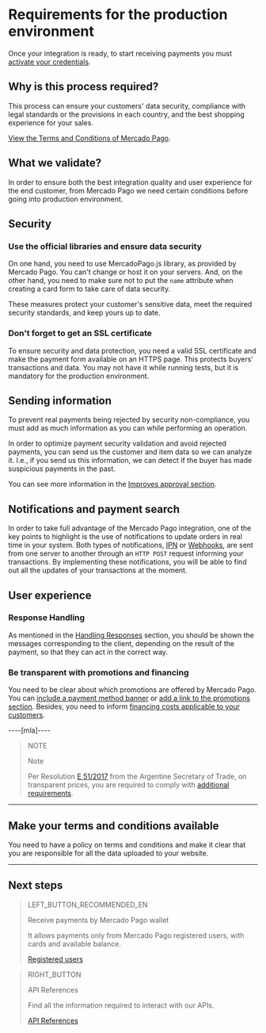 # Requirements for the production environment

Once your integration is ready, to start receiving payments you must [activate your credentials]([FAKER][CREDENTIALS][URL]).

## Why is this process required?

This process can ensure your customers' data security, compliance with legal standards or the provisions in each country, and the best shopping experience for your sales.

[View the Terms and Conditions of Mercado Pago](https://www.mercadopago[FAKER][URL][DOMAIN]/developers/en/guides/resources/legal/terms-and-conditions).

## What we validate?
In order to ensure both the best integration quality and user experience for the end customer, from Mercado Pago we need certain conditions before going into production environment.

## Security

### Use the official libraries and ensure data security

On one hand, you need to use MercadoPago.js library, as provided by Mercado Pago. You can't change or host it on your servers. And, on the other hand, you need to make sure not to put the `name` attribute when creating a card form to take care of data security.

These measures protect your customer's sensitive data, meet the required security standards, and keep yours up to date.

### Don't forget to get an SSL certificate

To ensure security and data protection, you need a valid SSL certificate and make the payment form available on an HTTPS page. This protects buyers' transactions and data. You may not have it while running tests, but it is mandatory for the production environment.

## Sending information

To prevent real payments being rejected by security non-compliance, you must add as much information as you can while performing an operation.

In order to optimize payment security validation and avoid rejected payments, you can send us the customer and item data so we can analyze it. I.e., if you send us this information, we can detect if the buyer has made suspicious payments in the past.

You can see more information in the [Improves approval section](https://www.mercadopago[FAKER][URL][DOMAIN]/developers/en/guides/additional-content/account/payment-rejections).

## Notifications and payment search

In order to take full advantage of the Mercado Pago integration, one of the key points to highlight is the use of notifications to update orders in real time in your system.
Both types of notifications, [IPN](https://www.mercadopago[FAKER][URL][DOMAIN]/developers/en/guides/notifications/ipn/introduction) or [Webhooks](https://www.mercadopago[FAKER][URL][DOMAIN]/developers/en/guides/notifications/webhooks/webhooks), are sent from one server to another through an `HTTP POST` request informing your transactions.
By implementing these notifications, you will be able to find out all the updates of your transactions at the moment.

## User experience

### Response Handling

As mentioned in the [Handling Responses](https://www.mercadopago[FAKER][URL][DOMAIN]/developers/en/guides/checkout-api/handling-responses) section, you should be shown the messages corresponding to the client, depending on the result of the payment, so that they can act in the correct way.

### Be transparent with promotions and financing

You need to be clear about which promotions are offered by Mercado Pago. You can [include a payment method banner](https://www.mercadopago[FAKER][URL][DOMAIN]/developers/en/guides/resources/banners/introduction) or [add a link to the promotions section](https://www.mercadopago.com/mla/credit_card_promos.htm). Besides, you need to inform [financing costs applicable to your customers](https://www.mercadopago[FAKER][URL][DOMAIN]/ayuda/costos-financiacion_621).

----[mla]----
> NOTE
>
> Note
>
> Per Resolution [E 51/2017](https://www.boletinoficial.gob.ar/#!DetalleNormaBusquedaRapida/158269/20170125/resolucion%2051) from the Argentine Secretary of Trade, on transparent prices, you are required to comply with [additional requirements](https://www.mercadopago[FAKER][URL][DOMAIN]/developers/en/guides/resources/localization/considerations-argentina).
------------

## Make your terms and conditions available

You need to have a policy on terms and conditions and make it clear that you are responsible for all the data uploaded to your website.

---
## Next steps

> LEFT_BUTTON_RECOMMENDED_EN
>
> Receive payments by Mercado Pago wallet
>
> It allows payments only from Mercado Pago registered users, with cards and available balance.
>
> [Registered users](https://www.mercadopago[FAKER][URL][DOMAIN]/developers/en/guides/checkout-api/wallet-integration)

> RIGHT_BUTTON
>
> API References
>
> Find all the information required to interact with our APIs.
>
> [API References](https://www.mercadopago[FAKER][URL][DOMAIN]/developers/en/reference)
